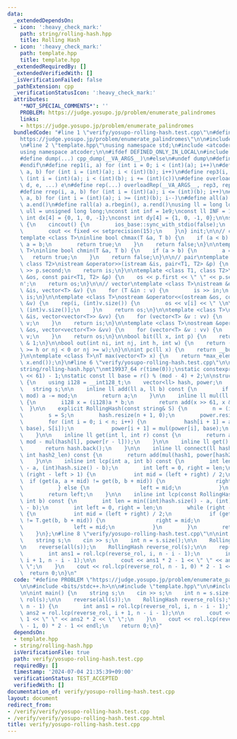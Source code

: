 ```yaml
---
data:
  _extendedDependsOn:
  - icon: ':heavy_check_mark:'
    path: string/rolling-hash.hpp
    title: Rolling Hash
  - icon: ':heavy_check_mark:'
    path: template.hpp
    title: template.hpp
  _extendedRequiredBy: []
  _extendedVerifiedWith: []
  _isVerificationFailed: false
  _pathExtension: cpp
  _verificationStatusIcon: ':heavy_check_mark:'
  attributes:
    '*NOT_SPECIAL_COMMENTS*': ''
    PROBLEM: https://judge.yosupo.jp/problem/enumerate_palindromes
    links:
    - https://judge.yosupo.jp/problem/enumerate_palindromes
  bundledCode: "#line 1 \"verify/yosupo-rolling-hash.test.cpp\"\n#define PROBLEM \"\
    https://judge.yosupo.jp/problem/enumerate_palindromes\"\n\n#include <bits/stdc++.h>\n\
    \n#line 2 \"template.hpp\"\nusing namespace std;\n#include <atcoder/modint>\n\
    using namespace atcoder;\n\n#ifdef DEFINED_ONLY_IN_LOCAL\n#include <dump.hpp>\n\
    #define dump(...) cpp_dump(__VA_ARGS__)\n#else\n#undef dump\n#define dump(...)\n\
    #endif\n#define rep1(i, a) for (int i = 0; i < (int)(a); i++)\n#define rep2(i,\
    \ a, b) for (int i = (int)(a); i < (int)(b); i++)\n#define rep3(i, a, b, c) for\
    \ (int i = (int)(a); i < (int)(b); i += (int)(c))\n#define overloadRep(a, b, c,\
    \ d, e, ...) e\n#define rep(...) overloadRep(__VA_ARGS__, rep3, rep2, rep1)(__VA_ARGS__)\n\
    #define rrep(i, a, b) for (int i = (int)(a); i <= (int)(b); i++)\n#define drep(i,\
    \ a, b) for (int i = (int)(a); i >= (int)(b); i--)\n#define all(a) a.begin(),\
    \ a.end()\n#define rall(a) a.rbegin(), a.rend()\nusing ll = long long;\nusing\
    \ ull = unsigned long long;\nconst int inf = 1e9;\nconst ll INF = 1e18;\nconst\
    \ int dx[4] = {0, 1, 0, -1};\nconst int dy[4] = {1, 0, -1, 0};\n\nstruct cincout\
    \ {\n    cincout() {\n        ios_base::sync_with_stdio(false);\n        cin.tie(nullptr);\n\
    \        cout << fixed << setprecision(15);\n    }\n} init;\n\n// chmax chmin\n\
    template <class T>\ninline bool chmax(T &a, T b) {\n    if (a < b) {\n       \
    \ a = b;\n        return true;\n    }\n    return false;\n}\n\ntemplate <class\
    \ T>\ninline bool chmin(T &a, T b) {\n    if (a > b) {\n        a = b;\n     \
    \   return true;\n    }\n    return false;\n}\n\n// pair\ntemplate <class T1,\
    \ class T2>\nistream &operator>>(istream &is, pair<T1, T2> &p) {\n    is >> p.first\
    \ >> p.second;\n    return is;\n}\n\ntemplate <class T1, class T2>\nostream &operator<<(ostream\
    \ &os, const pair<T1, T2> &p) {\n    os << p.first << \" \" << p.second << '\\\
    n';\n    return os;\n}\n\n// vector\ntemplate <class T>\nistream &operator>>(istream\
    \ &is, vector<T> &v) {\n    for (T &in : v) {\n        is >> in;\n    }\n    return\
    \ is;\n}\n\ntemplate <class T>\nostream &operator<<(ostream &os, const vector<T>\
    \ &v) {\n    rep(i, (int)v.size()) {\n        os << v[i] << \" \\n\"[i + 1 ==\
    \ (int)v.size()];\n    }\n    return os;\n}\n\ntemplate <class T>\nistream &operator>>(istream\
    \ &is, vector<vector<T>> &vv) {\n    for (vector<T> &v : vv) {\n        is >>\
    \ v;\n    }\n    return is;\n}\n\ntemplate <class T>\nostream &operator<<(ostream\
    \ &os, vector<vector<T>> &vv) {\n    for (vector<T> &v : vv) {\n        os <<\
    \ v;\n    }\n    return os;\n}\n\nbool bit(ll x, int p) {\n    return (x >> p)\
    \ & 1;\n}\n\nbool out(int ni, int nj, int h, int w) {\n    return (ni < 0 or ni\
    \ >= h or nj < 0 or nj >= w);\n}\n\nint pc(ll x) {\n    return __builtin_popcountll(x);\n\
    }\n\ntemplate <class T>\nT max(vector<T> x) {\n    return *max_element(x.begin(),\
    \ x.end());\n}\n#line 6 \"verify/yosupo-rolling-hash.test.cpp\"\n\n#line 1 \"\
    string/rolling-hash.hpp\"\nmt19937_64 r(time(0));\nstatic constexpr ll mod = (1LL\
    \ << 61) - 1;\nstatic const ll base = r() % (mod - 4) + 2;\n\nstruct RollingHash\
    \ {\n    using i128 = __int128_t;\n    vector<ll> hash, power;\n    int n;\n \
    \   string s;\n\n    inline ll add(ll a, ll b) const {\n        if ((a += b) >=\
    \ mod) a -= mod;\n        return a;\n    }\n\n    inline ll mul(ll a, ll b) const\
    \ {\n        i128 x = (i128)a * b;\n        return add(x >> 61, x & mod);\n  \
    \  }\n\n    explicit RollingHash(const string& S) {\n        n = (int)S.size();\n\
    \        s = S;\n        hash.resize(n + 1, 0);\n        power.resize(n + 1, 1);\n\
    \        for (int i = 0; i < n; i++) {\n            hash[i + 1] = add(mul(hash[i],\
    \ base), S[i]);\n            power[i + 1] = mul(power[i], base);\n        }\n\
    \    }\n\n    inline ll get(int l, int r) const {\n        return add(hash[r],\
    \ mod - mul(hash[l], power[r - l]));\n    }\n\n    inline ll get() const {\n \
    \       return hash.back();\n    }\n\n    inline ll connect(ll hash1, ll hash2,\
    \ int hash2_len) const {\n        return add(mul(hash1, power[hash2_len]), hash2);\n\
    \    }\n\n    inline int lcp(int a, int b) const {\n        int len = min((int)hash.size()\
    \ - a, (int)hash.size() - b);\n        int left = 0, right = len;\n        while\
    \ (right - left > 1) {\n            int mid = (left + right) / 2;\n          \
    \  if (get(a, a + mid) != get(b, b + mid)) {\n                right = mid;\n \
    \           } else {\n                left = mid;\n            }\n        }\n\
    \        return left;\n    }\n\n    inline int lcp(const RollingHash& T, int a,\
    \ int b) const {\n        int len = min((int)hash.size() - a, (int)hash.size()\
    \ - b);\n        int left = 0, right = len;\n        while (right - left > 1)\
    \ {\n            int mid = (left + right) / 2;\n            if (get(a, a + mid)\
    \ != T.get(b, b + mid)) {\n                right = mid;\n            } else {\n\
    \                left = mid;\n            }\n        }\n        return left;\n\
    \    }\n};\n#line 8 \"verify/yosupo-rolling-hash.test.cpp\"\n\nint main() {\n\
    \    string s;\n    cin >> s;\n    int n = s.size();\n\n    RollingHash rol(s);\n\
    \n    reverse(all(s));\n    RollingHash reverse_rol(s);\n\n    rep(i, n - 1) {\n\
    \        int ans1 = rol.lcp(reverse_rol, i, n - i - 1);\n        int ans2 = rol.lcp(reverse_rol,\
    \ i + 1, n - i - 1);\n\n        cout << ans1 * 2 - 1 << \" \" << ans2 * 2 << \"\
    \ \";\n    }\n    cout << rol.lcp(reverse_rol, n - 1, 0) * 2 - 1 << endl;\n  \
    \  return 0;\n}\n"
  code: "#define PROBLEM \"https://judge.yosupo.jp/problem/enumerate_palindromes\"\
    \n\n#include <bits/stdc++.h>\n\n#include \"template.hpp\"\n\n#include \"string/rolling-hash.hpp\"\
    \n\nint main() {\n    string s;\n    cin >> s;\n    int n = s.size();\n\n    RollingHash\
    \ rol(s);\n\n    reverse(all(s));\n    RollingHash reverse_rol(s);\n\n    rep(i,\
    \ n - 1) {\n        int ans1 = rol.lcp(reverse_rol, i, n - i - 1);\n        int\
    \ ans2 = rol.lcp(reverse_rol, i + 1, n - i - 1);\n\n        cout << ans1 * 2 -\
    \ 1 << \" \" << ans2 * 2 << \" \";\n    }\n    cout << rol.lcp(reverse_rol, n\
    \ - 1, 0) * 2 - 1 << endl;\n    return 0;\n}"
  dependsOn:
  - template.hpp
  - string/rolling-hash.hpp
  isVerificationFile: true
  path: verify/yosupo-rolling-hash.test.cpp
  requiredBy: []
  timestamp: '2024-07-04 21:35:39+09:00'
  verificationStatus: TEST_ACCEPTED
  verifiedWith: []
documentation_of: verify/yosupo-rolling-hash.test.cpp
layout: document
redirect_from:
- /verify/verify/yosupo-rolling-hash.test.cpp
- /verify/verify/yosupo-rolling-hash.test.cpp.html
title: verify/yosupo-rolling-hash.test.cpp
---
```

